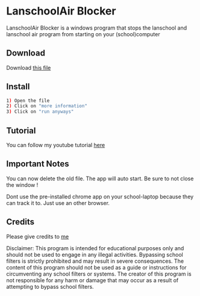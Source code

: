 # LanschoolAir Blocker

LanschoolAir Blocker is a windows program that stops the lanschool and lanschool air program from starting on your (school)computer

## Download


Download [this file](https://github.com/iwannet/Projects/releases/latest/download/Install.bat)


## Install

```bash
1) Open the file
2) Click on "more information"
3) Click on "run anyways"
```
## Tutorial
You can follow my youtube tutorial [here](https://www.youtube.com/watch?v=7QPeEqb_TH8)

## Important Notes

You can now delete the old file. The app will auto start. Be sure to not close the window ! 


Dont use the pre-installed chrome app on your school-laptop because they can track it to. Just use an other browser.


## Credits

Please give credits to [me](https://iwannet.github.io/)





Disclaimer: This program is intended for educational purposes only and should not be used to engage in any illegal activities. Bypassing school filters is strictly prohibited and may result in severe consequences. The content of this program should not be used as a guide or instructions for circumventing any school filters or systems. The creator of this program is not responsible for any harm or damage that may occur as a result of attempting to bypass school filters.
